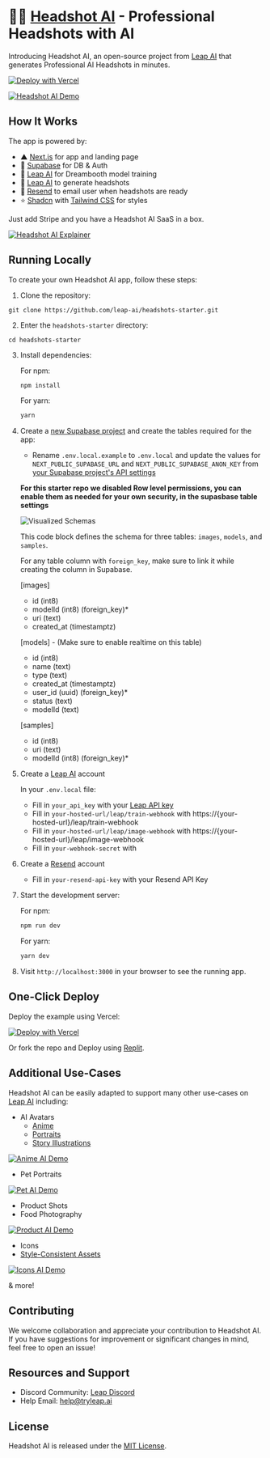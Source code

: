 # 👨‍💼 [Headshot AI](https://headshots-starter.vercel.app/) - Professional Headshots with AI

Introducing Headshot AI, an open-source project from [Leap AI](https://tryleap.ai/) that generates Professional AI Headshots in minutes.

[![Deploy with Vercel](https://vercel.com/button)](https://vercel.com/import/project?template=https://github.com/leap-api/headshots-starter.git)

[![Headshot AI Demo](/public/demo.png)](https://headshots-starter.vercel.app/)

## How It Works

The app is powered by:

- ▲ [Next.js](https://nextjs.org/) for app and landing page
- 🔋 [Supabase](https://supabase.com/) for DB & Auth
- 🚀 [Leap AI](https://tryleap.ai/) for Dreambooth model training
- 🚀 [Leap AI](https://tryleap.ai/) to generate headshots
- 📩 [Resend](https://resend.com/) to email user when headshots are ready
- ⭐️ [Shadcn](https://ui.shadcn.com/) with [Tailwind CSS](https://tailwindcss.com/) for styles

Just add Stripe and you have a Headshot AI SaaS in a box.

[![Headshot AI Explainer](/public/explainer.png)](https://tryleap.ai/)

## Running Locally

To create your own Headshot AI app, follow these steps:

1. Clone the repository:

```
git clone https://github.com/leap-ai/headshots-starter.git
```

2. Enter the `headshots-starter` directory:

```
cd headshots-starter
```

3. Install dependencies:

   For npm:

   ```bash
   npm install
   ```

   For yarn:

   ```bash
   yarn
   ```

4. Create a [new Supabase project](https://database.new) and create the tables required for the app:

   - Rename `.env.local.example` to `.env.local` and update the values for `NEXT_PUBLIC_SUPABASE_URL` and `NEXT_PUBLIC_SUPABASE_ANON_KEY` from [your Supabase project's API settings](https://app.supabase.com/project/_/settings/api)

   **For this starter repo we disabled Row level permissions, you can enable them as needed for your own security, in the supasbase table settings**

   ![Visualized Schemas](https://headshots-starter.vercel.app/visualized_schemas.png)

   This code block defines the schema for three tables: `images`, `models`, and `samples`.

   For any table column with `foreign_key`, make sure to link it while creating the column in Supabase.

   [images]

   - id (int8)
   - modelId (int8) (foreign_key)\*
   - uri (text)
   - created_at (timestamptz)

   [models] - (Make sure to enable realtime on this table)

   - id (int8)
   - name (text)
   - type (text)
   - created_at (timestamptz)
   - user_id (uuid) (foreign_key)\*
   - status (text)
   - modelId (text)

   [samples]

   - id (int8)
   - uri (text)
   - modelId (int8) (foreign_key)\*

5. Create a [Leap AI](https://tryleap.ai/) account

   In your `.env.local` file:

   - Fill in `your_api_key` with your [Leap API key](https://docs.tryleap.ai/authentication)
   - Fill in `your-hosted-url/leap/train-webhook` with https://{your-hosted-url}/leap/train-webhook
   - Fill in `your-hosted-url/leap/image-webhook` with https://{your-hosted-url}/leap/image-webhook
   - Fill in `your-webhook-secret` with

6. Create a [Resend](https://resend.com/) account

   - Fill in `your-resend-api-key` with your Resend API Key

7. Start the development server:

   For npm:

   ```bash
   npm run dev
   ```

   For yarn:

   ```bash
   yarn dev
   ```

8. Visit `http://localhost:3000` in your browser to see the running app.

## One-Click Deploy

Deploy the example using Vercel:

[![Deploy with Vercel](https://vercel.com/button)](https://vercel.com/import/project?template=https://github.com/leap-api/headshots-starter.git)

Or fork the repo and Deploy using [Replit](https://replit.com/@leap-ai/Headshot-AI-Professional-Headshots-with-Leap-AI).

## Additional Use-Cases

Headshot AI can be easily adapted to support many other use-cases on [Leap AI](https://tryleap.ai/) including:

- AI Avatars
  - [Anime](https://blog.tryleap.ai/transforming-images-into-anime-with-leap-ai/)
  - [Portraits](https://blog.tryleap.ai/ai-time-machine-images-a-glimpse-into-the-future-with-leap-ai/)
  - [Story Illustrations](https://blog.tryleap.ai/novel-ai-image-generator-using-leap-ai-a-comprehensive-guide/)

[![Anime AI Demo](/public/anime.png)](https://tryleap.ai/)

- Pet Portraits

[![Pet AI Demo](/public/pet.png)](https://tryleap.ai/)

- Product Shots
- Food Photography

[![Product AI Demo](/public/products.png)](https://tryleap.ai/)

- Icons
- [Style-Consistent Assets](https://blog.tryleap.ai/how-to-generate-style-consistent-assets-finetuning-on-leap/)

[![Icons AI Demo](/public/icons.png)](https://tryleap.ai/)

& more!

## Contributing

We welcome collaboration and appreciate your contribution to Headshot AI. If you have suggestions for improvement or significant changes in mind, feel free to open an issue!

## Resources and Support

- Discord Community: [Leap Discord](https://discord.gg/NCAKTUayPK)
- Help Email: help@tryleap.ai

## License

Headshot AI is released under the [MIT License](https://choosealicense.com/licenses/mit/).

